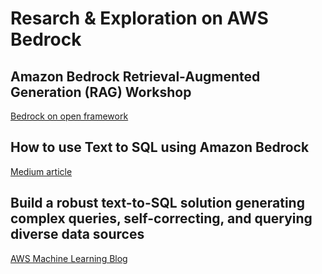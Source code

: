 # Resarch & Exploration on AWS Bedrock

## Amazon Bedrock Retrieval-Augmented Generation (RAG) Workshop

[Bedrock on open framework](https://github.com/aws-samples/amazon-bedrock-rag-workshop)

## How to use Text to SQL using Amazon Bedrock

[Medium article](https://medium.com/@margbruni/how-to-use-text-to-sql-using-amazon-bedrock-e512591d485f)

## Build a robust text-to-SQL solution generating complex queries, self-correcting, and querying diverse data sources

[AWS Machine Learning Blog](https://aws.amazon.com/fr/blogs/machine-learning/build-a-robust-text-to-sql-solution-generating-complex-queries-self-correcting-and-querying-diverse-data-sources/)